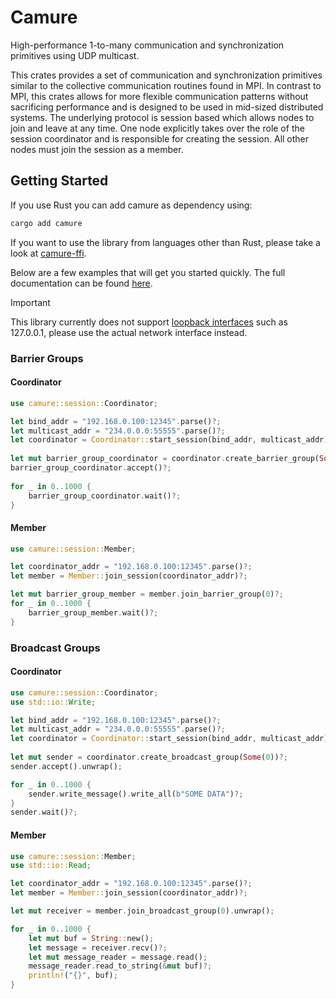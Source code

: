 # Camure
High-performance 1-to-many communication and synchronization primitives using UDP multicast.

This crates provides a set of communication and synchronization primitives similar to the collective communication routines found in MPI.
In contrast to MPI, this crates allows for more flexible communication patterns without sacrificing performance and is designed to be used in mid-sized distributed systems.
The underlying protocol is session based which allows nodes to join and leave at any time.
One node explicitly takes over the role of the session coordinator and is responsible for creating the session.
All other nodes must join the session as a member.

## Getting Started
If you use Rust you can add camure as dependency using:
```sh
cargo add camure
```
If you want to use the library from languages other than Rust, please take a look at [camure-ffi](https://github.com/soehrl/camure-ffi).

Below are a few examples that will get you started quickly.
The full documentation can be found [here](https://docs.rs/camure/).

> [!IMPORTANT] 
> This library currently does not support [loopback interfaces](https://en.wikipedia.org/wiki/Loopback_address) such as 127.0.0.1, please use the actual network interface instead.

### Barrier Groups
#### Coordinator
```rust
use camure::session::Coordinator;

let bind_addr = "192.168.0.100:12345".parse()?;
let multicast_addr = "234.0.0.0:55555".parse()?;
let coordinator = Coordinator::start_session(bind_addr, multicast_addr)?;
 
let mut barrier_group_coordinator = coordinator.create_barrier_group(Some(0))?;
barrier_group_coordinator.accept()?;
 
for _ in 0..1000 {
    barrier_group_coordinator.wait()?;
}
```
#### Member
```rust
use camure::session::Member;

let coordinator_addr = "192.168.0.100:12345".parse()?;
let member = Member::join_session(coordinator_addr)?;

let mut barrier_group_member = member.join_barrier_group(0)?;
for _ in 0..1000 {
    barrier_group_member.wait()?;
}
```

### Broadcast Groups
#### Coordinator
```rust
use camure::session::Coordinator;
use std::io::Write;

let bind_addr = "192.168.0.100:12345".parse()?;
let multicast_addr = "234.0.0.0:55555".parse()?;
let coordinator = Coordinator::start_session(bind_addr, multicast_addr)?;
 
let mut sender = coordinator.create_broadcast_group(Some(0))?;
sender.accept().unwrap();

for _ in 0..1000 {
    sender.write_message().write_all(b"SOME DATA")?;
}
sender.wait()?;
```
#### Member
```rust
use camure::session::Member;
use std::io::Read;

let coordinator_addr = "192.168.0.100:12345".parse()?;
let member = Member::join_session(coordinator_addr)?;

let mut receiver = member.join_broadcast_group(0).unwrap();

for _ in 0..1000 {
    let mut buf = String::new();
    let message = receiver.recv()?;
    let mut message_reader = message.read();
    message_reader.read_to_string(&mut buf)?;
    println!("{}", buf);
}
```
